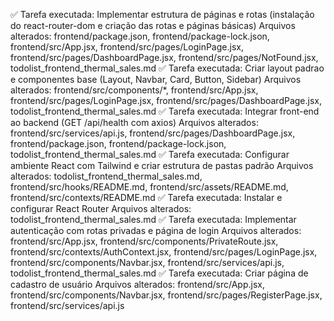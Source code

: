 ✅ Tarefa executada: Implementar estrutura de páginas e rotas (instalação do react-router-dom e criação das rotas e páginas básicas)
Arquivos alterados: frontend/package.json, frontend/package-lock.json, frontend/src/App.jsx, frontend/src/pages/LoginPage.jsx, frontend/src/pages/DashboardPage.jsx, frontend/src/pages/NotFound.jsx, todolist_frontend_thermal_sales.md
✅ Tarefa executada: Criar layout padrao e componentes base (Layout, Navbar, Card, Button, Sidebar)
Arquivos alterados: frontend/src/components/*, frontend/src/App.jsx, frontend/src/pages/LoginPage.jsx, frontend/src/pages/DashboardPage.jsx, todolist_frontend_thermal_sales.md
✅ Tarefa executada: Integrar front-end ao backend (GET /api/health com axios)
Arquivos alterados: frontend/src/services/api.js, frontend/src/pages/DashboardPage.jsx, frontend/package.json, frontend/package-lock.json, todolist_frontend_thermal_sales.md
✅ Tarefa executada: Configurar ambiente React com Tailwind e criar estrutura de pastas padrão
Arquivos alterados: todolist_frontend_thermal_sales.md, frontend/src/hooks/README.md, frontend/src/assets/README.md, frontend/src/contexts/README.md
✅ Tarefa executada: Instalar e configurar React Router
Arquivos alterados: todolist_frontend_thermal_sales.md
✅ Tarefa executada: Implementar autenticação com rotas privadas e página de login
Arquivos alterados: frontend/src/App.jsx, frontend/src/components/PrivateRoute.jsx, frontend/src/contexts/AuthContext.jsx, frontend/src/pages/LoginPage.jsx, frontend/src/components/Navbar.jsx, frontend/src/services/api.js, todolist_frontend_thermal_sales.md
✅ Tarefa executada: Criar página de cadastro de usuário
Arquivos alterados: frontend/src/App.jsx, frontend/src/components/Navbar.jsx, frontend/src/pages/RegisterPage.jsx, frontend/src/services/api.js
